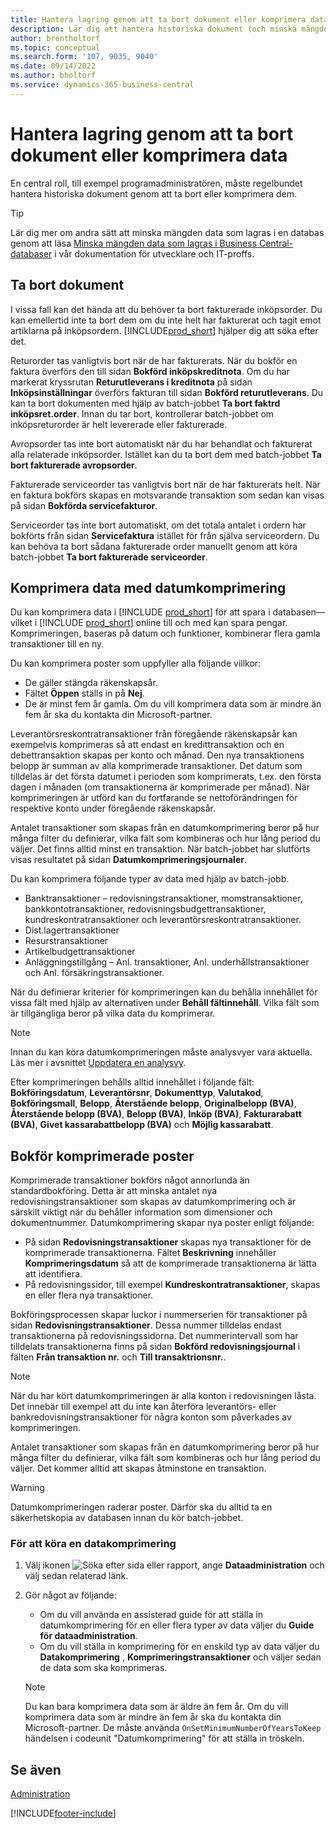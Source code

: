 ```yaml
---
title: Hantera lagring genom att ta bort dokument eller komprimera data
description: Lär dig att hantera historiska dokument (och minska mängden data som lagras i en databas) genom att ta bort eller komprimera dem.
author: brentholtorf
ms.topic: conceptual
ms.search.form: '107, 9035, 9040'
ms.date: 09/14/2022
ms.author: bholtorf
ms.service: dynamics-365-business-central
---
```

# Hantera lagring genom att ta bort dokument eller komprimera data

En central roll, till exempel programadministratören, måste regelbundet hantera historiska dokument genom att ta bort eller komprimera dem.  

> [!TIP]
> Lär dig mer om andra sätt att minska mängden data som lagras i en databas genom att läsa [Minska mängden data som lagras i Business Central-databaser](/dynamics365/business-central/dev-itpro/administration/database-reduce-data) i vår dokumentation för utvecklare och IT-proffs.

## Ta bort dokument

I vissa fall kan det hända att du behöver ta bort fakturerade inköpsorder. Du kan emellertid inte ta bort dem om du inte helt har fakturerat och tagit emot artiklarna på inköpsordern. [!INCLUDE[prod_short](includes/prod_short.md)] hjälper dig att söka efter det.

Returorder tas vanligtvis bort när de har fakturerats. När du bokför en faktura överförs den till sidan **Bokförd inköpskreditnota**. Om du har markerat kryssrutan **Returutleverans i kreditnota** på sidan **Inköpsinställningar** överförs fakturan till sidan **Bokförd returutleverans**. Du kan ta bort dokumenten med hjälp av batch-jobbet **Ta bort faktrd inköpsret.order**. Innan du tar bort, kontrollerar batch-jobbet om inköpsreturorder är helt levererade eller fakturerade.  

Avropsorder tas inte bort automatiskt när du har behandlat och fakturerat alla relaterade inköpsorder. Istället kan du ta bort dem med batch-jobbet **Ta bort fakturerade avropsorder**.  

Fakturerade serviceorder tas vanligtvis bort när de har fakturerats helt. När en faktura bokförs skapas en motsvarande transaktion som sedan kan visas på sidan **Bokförda servicefakturor**.  

Serviceorder tas inte bort automatiskt, om det totala antalet i ordern har bokförts från sidan **Servicefaktura** istället för från själva serviceordern. Du kan behöva ta bort sådana fakturerade order manuellt genom att köra batch-jobbet **Ta bort fakturerade serviceorder**.  

## Komprimera data med datumkomprimering

Du kan komprimera data i [!INCLUDE [prod_short](includes/prod_short.md)] för att spara i databasen&mdash;vilket i [!INCLUDE [prod_short](includes/prod_short.md)] online till och med kan spara pengar. Komprimeringen, baseras på datum och funktioner, kombinerar flera gamla transaktioner till en ny.

Du kan komprimera poster som uppfyller alla följande villkor:

* De gäller stängda räkenskapsår.
* Fältet **Öppen** ställs in på **Nej**.
* De är minst fem år gamla. Om du vill komprimera data som är mindre än fem år ska du kontakta din Microsoft-partner.

Leverantörsreskontratransaktioner från föregående räkenskapsår kan exempelvis komprimeras så att endast en kredittransaktion och en debettransaktion skapas per konto och månad. Den nya transaktionens belopp är summan av alla komprimerade transaktioner. Det datum som tilldelas är det första datumet i perioden som komprimerats, t.ex. den första dagen i månaden (om transaktionerna är komprimerade per månad). När komprimeringen är utförd kan du fortfarande se nettoförändringen för respektive konto under föregående räkenskapsår.

Antalet transaktioner som skapas från en datumkomprimering beror på hur många filter du definierar, vilka fält som kombineras och hur lång period du väljer. Det finns alltid minst en transaktion. När batch-jobbet har slutförts visas resultatet på sidan **Datumkomprimeringsjournaler**.

Du kan komprimera följande typer av data med hjälp av batch-jobb.

* Banktransaktioner – redovisningstransaktioner, momstransaktioner, bankkontotransaktioner, redovisningsbudgettransaktioner, kundreskontratransaktioner och leverantörsreskontratransaktioner.
* Dist.lagertransaktioner
* Resurstransaktioner
* Artikelbudgettransaktioner
* Anläggningstillgång – Anl. transaktioner, Anl. underhållstransaktioner och Anl. försäkringstransaktioner.

När du definierar kriterier för komprimeringen kan du behålla innehållet för vissa fält med hjälp av alternativen under **Behåll fältinnehåll**. Vilka fält som är tillgängliga beror på vilka data du komprimerar.

> [!NOTE]
> Innan du kan köra datumkomprimeringen måste analysvyer vara aktuella. Läs mer i avsnittet [Uppdatera en analysvy](bi-how-analyze-data-dimension.md#update-an-analysis-view).

Efter komprimeringen behålls alltid innehållet i följande fält: **Bokföringsdatum**, **Leverantörsnr**, **Dokumenttyp**, **Valutakod**, **Bokföringsmall**, **Belopp**, **Återstående belopp**, **Originalbelopp (BVA)**, **Återstående belopp (BVA)**, **Belopp (BVA)**, **Inköp (BVA)**, **Fakturarabatt (BVA)**, **Givet kassarabattbelopp (BVA)** och **Möjlig kassarabatt**.

## Bokför komprimerade poster

Komprimerade transaktioner bokförs något annorlunda än standardbokföring. Detta är att minska antalet nya redovisningstransaktioner som skapas av datumkomprimering och är särskilt viktigt när du behåller information som dimensioner och dokumentnummer. Datumkomprimering skapar nya poster enligt följande:

* På sidan **Redovisningstransaktioner** skapas nya transaktioner för de komprimerade transaktionerna. Fältet **Beskrivning** innehåller **Komprimeringsdatum** så att de komprimerade transaktionerna är lätta att identifiera. 
* På redovisningssidor, till exempel **Kundreskontratransaktioner**, skapas en eller flera nya transaktioner. 

Bokföringsprocessen skapar luckor i nummerserien för transaktioner på sidan **Redovisningstransaktioner**. Dessa nummer tilldelas endast transaktionerna på redovisningssidorna. Det nummerintervall som har tilldelats transaktionerna finns på sidan **Bokförd redovisningsjournal** i fälten **Från transaktion nr.** och **Till transaktrionsnr.**. 

> [!NOTE]
> När du har kört datumkomprimeringen är alla konton i redovisningen låsta. Det innebär till exempel att du inte kan återföra leverantörs- eller bankredovisningstransaktioner för några konton som påverkades av komprimeringen.

Antalet transaktioner som skapas från en datumkomprimering beror på hur många filter du definierar, vilka fält som kombineras och hur lång period du väljer. Det kommer alltid att skapas åtminstone en transaktion.

> [!WARNING]
> Datumkomprimeringen raderar poster. Därför ska du alltid ta en säkerhetskopia av databasen innan du kör batch-jobbet.

### För att köra en datakomprimering

1. Välj ikonen ![Söka efter sida eller rapport](media/ui-search/search_small.png "Ikonen Sök efter sida eller rapport"), ange **Dataadministration** och välj sedan relaterad länk.
2. Gör något av följande:
    * Om du vill använda en assisterad guide för att ställa in datumkomprimering för en eller flera typer av data väljer du **Guide för dataadministration**.
    * Om du vill ställa in komprimering för en enskild typ av data väljer du **Datakomprimering** , **Komprimeringstransaktioner** och väljer sedan de data som ska komprimeras.

   > [!NOTE]
   > Du kan bara komprimera data som är äldre än fem år. Om du vill komprimera data som är mindre än fem år ska du kontakta din Microsoft-partner. De måste använda `OnSetMinimumNumberOfYearsToKeep` händelsen i codeunit "Datumkomprimering" för att ställa in tröskeln.


## Se även

[Administration](admin-setup-and-administration.md)  

[!INCLUDE[footer-include](includes/footer-banner.md)]
